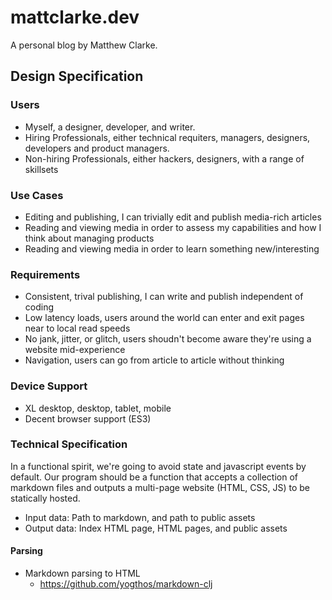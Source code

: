 # mattclarke.dev

A personal blog by Matthew Clarke.

## Design Specification

### Users

- Myself, a designer, developer, and writer.
- Hiring Professionals, either technical requiters, managers, designers, developers and product managers.
- Non-hiring Professionals, either hackers, designers, with a range of skillsets

### Use Cases

- Editing and publishing, I can trivially edit and publish media-rich articles
- Reading and viewing media in order to assess my capabilities and how I think about managing products
- Reading and viewing media in order to learn something new/interesting

### Requirements

- Consistent, trival publishing, I can write and publish independent of coding
- Low latency loads, users around the world can enter and exit pages near to local read speeds
- No jank, jitter, or glitch, users shoudn't become aware they're using a website mid-experience
- Navigation, users can go from article to article without thinking

### Device Support

- XL desktop, desktop, tablet, mobile
- Decent browser support (ES3)

### Technical Specification

In a functional spirit, we're going to avoid state and javascript events by default.
Our program should be a function that accepts a collection of markdown files and outputs a multi-page website (HTML, CSS, JS) to be statically hosted.

- Input data: Path to markdown, and path to public assets
- Output data: Index HTML page, HTML pages, and public assets

#### Parsing

- Markdown parsing to HTML
  - https://github.com/yogthos/markdown-clj
